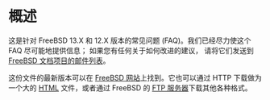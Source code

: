 # 概述

这是针对 FreeBSD 13.X 和 12.X 版本的常见问题 (FAQ)。我们已经尽力使这个 FAQ 尽可能地提供信息； 如果您有任何关于如何改进的建议， 请将它们发送到 [FreeBSD 文档项目的邮件列表](https://lists.freebsd.org/subscription/freebsd-doc)。

这份文件的最新版本可以在 [FreeBSD 网站](https://docs.freebsd.org/en/books/faq/)上找到。它也可以通过 HTTP 下载做为一个大的 [HTML](https://docs.freebsd.org/en/books/faq/) 文件，或者通过 FreeBSD 的 [FTP 服务器](https://download.freebsd.org/doc/)下载其他各种格式。
